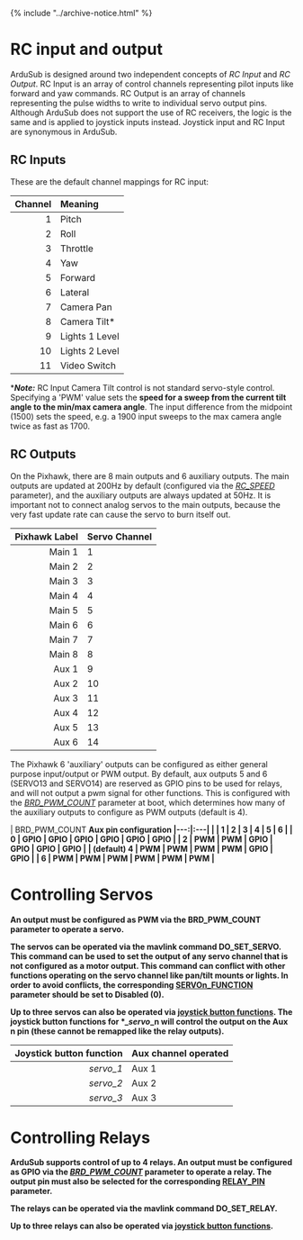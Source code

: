 {% include "../archive-notice.html" %}

# RC input and output

ArduSub is designed around two independent concepts of *RC Input* and *RC Output*. RC Input is an array of control channels representing pilot inputs like forward and yaw commands. RC Output is an array of channels representing the pulse widths to write to individual servo output pins. Although ArduSub does not support the use of RC receivers, the logic is the same and is applied to joystick inputs instead. Joystick input and RC Input are synonymous in ArduSub.

## RC Inputs

These are the default channel mappings for RC input:

| Channel | Meaning |
|---:|:---|
| 1 | Pitch |
| 2 | Roll |
| 3 | Throttle |
| 4 | Yaw |
| 5 | Forward |
| 6 | Lateral |
| 7 | Camera Pan |
| 8 | Camera Tilt* |
| 9 | Lights 1 Level |
| 10 | Lights 2 Level |
| 11 | Video Switch |

\****Note:*** RC Input Camera Tilt control is not standard servo-style control. Specifying a 'PWM' value sets the **speed for a sweep from the current tilt angle to the min/max camera angle**. The input difference from the midpoint (1500) sets the speed, e.g. a 1900 input sweeps to the max camera angle twice as fast as 1700.

## RC Outputs

On the Pixhawk, there are 8 main outputs and 6 auxiliary outputs. The main outputs are updated at 200Hz by default (configured via the [*RC_SPEED*](/developers/full-parameter-list.md#rcspeed-esc-update-speed) parameter), and the auxiliary outputs are always updated at 50Hz. It is important not to connect analog servos to the main outputs, because the very fast update rate can cause the servo to burn itself out.

| Pixhawk Label | Servo Channel |
|---:|:---|
| Main 1 | 1 |
| Main 2 | 2 |
| Main 3 | 3 |
| Main 4 | 4 |
| Main 5 | 5 |
| Main 6 | 6 |
| Main 7 | 7 |
| Main 8 | 8 |
| Aux 1 | 9 |
| Aux 2 | 10 |
| Aux 3 | 11 |
| Aux 4 | 12 |
| Aux 5 | 13 |
| Aux 6 | 14 |


The Pixhawk 6 'auxiliary' outputs can be configured as either general purpose input/output or PWM output.
By default, aux outputs 5 and 6 (SERVO13 and SERVO14) are reserved as GPIO pins to be used for relays, and will not output a pwm signal for other functions. This is configured with the [*BRD_PWM_COUNT*](/developers/full-parameter-list.md#brdpwmcount-auxiliary-pin-config) parameter at boot, which determines how many of the auxiliary outputs to configure as PWM outputs (default is 4).


| BRD_PWM_COUNT <td colspan=6> <b> Aux pin configuration
|---:|:---|
|               | 1 | 2 | 3 | 4 | 5 | 6 |
|       0       | GPIO | GPIO | GPIO | GPIO | GPIO | GPIO |
|       2       | PWM | PWM | GPIO | GPIO | GPIO | GPIO |
|   **(default) 4** | **PWM** | **PWM** | **PWM** | **PWM** | **GPIO** | **GPIO** |
|       6       | PWM | PWM | PWM | PWM | PWM | PWM |


# Controlling Servos

An output must be configured as PWM via the BRD_PWM_COUNT parameter to operate a servo.

The servos can be operated via the mavlink command DO_SET_SERVO. This command can be used to set the output of any servo channel that is not configured as a motor output. This command can conflict with other functions operating on the servo channel like pan/tilt mounts or lights. In order to avoid conflicts, the corresponding [SERVOn_FUNCTION](/developers/full-parameter-list.html#servonfunction-servo-output-function) parameter should be set to Disabled (0).

Up to three servos can also be operated via [joystick button functions](/developers/full-parameter-list.html#btnn-parameters). The joystick button functions for \*__servo_\_**n** will control the output on the Aux **n** pin (these cannot be remapped like the relay outputs).

| Joystick button function | Aux channel operated |
|---:|:---|
| *servo_1* | Aux 1 |
| *servo_2* | Aux 2 |
| *servo_3* | Aux 3 |

# Controlling Relays

ArduSub supports control of up to 4 relays. An output must be configured as GPIO via the [*BRD_PWM_COUNT*](/developers/full-parameter-list.md#brdpwmcount-auxiliary-pin-config) parameter to operate a relay. The output pin must also be selected for the corresponding [RELAY_PIN](/developers/full-parameter-list.html#relaypin-first-relay-pin) parameter.

The relays can be operated via the mavlink command DO_SET_RELAY.

Up to three relays can also be operated via [joystick button functions](/developers/full-parameter-list.html#btnn-parameters).
